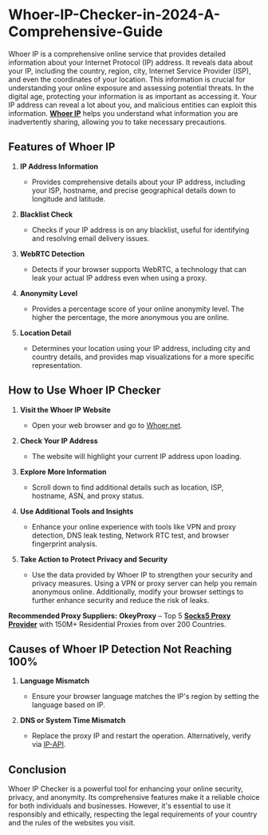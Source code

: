 # Whoer-IP-Checker-in-2024-A-Comprehensive-Guide

Whoer IP is a comprehensive online service that provides detailed information about your Internet Protocol (IP) address. It reveals data about your IP, including the country, region, city, Internet Service Provider (ISP), and even the coordinates of your location. This information is crucial for understanding your online exposure and assessing potential threats. In the digital age, protecting your information is as important as accessing it. Your IP address can reveal a lot about you, and malicious entities can exploit this information. [**Whoer IP**](https://www.okeyproxy.com/proxy/using-whoer-ip-checker-in-2023/) helps you understand what information you are inadvertently sharing, allowing you to take necessary precautions.

## Features of Whoer IP

1. **IP Address Information**
   - Provides comprehensive details about your IP address, including your ISP, hostname, and precise geographical details down to longitude and latitude.

2. **Blacklist Check**
   - Checks if your IP address is on any blacklist, useful for identifying and resolving email delivery issues.

3. **WebRTC Detection**
   - Detects if your browser supports WebRTC, a technology that can leak your actual IP address even when using a proxy.

4. **Anonymity Level**
   - Provides a percentage score of your online anonymity level. The higher the percentage, the more anonymous you are online.

5. **Location Detail**
   - Determines your location using your IP address, including city and country details, and provides map visualizations for a more specific representation.

## How to Use Whoer IP Checker

1. **Visit the Whoer IP Website**
   - Open your web browser and go to [Whoer.net](https://whoer.net/).

2. **Check Your IP Address**
   - The website will highlight your current IP address upon loading.

3. **Explore More Information**
   - Scroll down to find additional details such as location, ISP, hostname, ASN, and proxy status.

4. **Use Additional Tools and Insights**
   - Enhance your online experience with tools like VPN and proxy detection, DNS leak testing, Network RTC test, and browser fingerprint analysis.

5. **Take Action to Protect Privacy and Security**
   - Use the data provided by Whoer IP to strengthen your security and privacy measures. Using a VPN or proxy server can help you remain anonymous online. Additionally, modify your browser settings to further enhance security and reduce the risk of leaks.

**Recommended Proxy Suppliers:** **OkeyProxy** – Top 5 [**Socks5 Proxy Provider**](https://www.okeyproxy.com/en) with 150M+ Residential Proxies from over 200 Countries. 

## Causes of Whoer IP Detection Not Reaching 100%

1. **Language Mismatch**
   - Ensure your browser language matches the IP's region by setting the language based on IP.

2. **DNS or System Time Mismatch**
   - Replace the proxy IP and restart the operation. Alternatively, verify via [IP-API](https://ip-api.com).

## Conclusion

Whoer IP Checker is a powerful tool for enhancing your online security, privacy, and anonymity. Its comprehensive features make it a reliable choice for both individuals and businesses. However, it's essential to use it responsibly and ethically, respecting the legal requirements of your country and the rules of the websites you visit.
